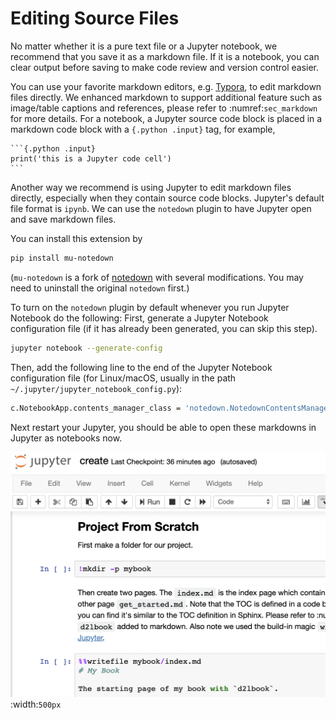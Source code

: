 # Editing Source Files

No matter whether it is a pure text file or a Jupyter notebook, we recommend that you save it as a markdown file. If it is a notebook, you can clear output before saving to make code review and version control easier. 

You can use your favorite markdown editors, e.g. [Typora](https://www.typora.io/), to edit markdown files directly. We enhanced markdown to support additional feature such as image/table captions and references, please refer to :numref:`sec_markdown` for more details. For a notebook, a Jupyter source code block is placed in a markdown code block with a `{.python .input}` tag, for example,

````
```{.python .input}
print('this is a Jupyter code cell')
```
````

Another way we recommend is using Jupyter to edit markdown files directly, especially when they contain source code blocks. Jupyter's default file format is `ipynb`. We can use the `notedown` plugin to have Jupyter open and save markdown files. 

You can install this extension by 

```bash
pip install mu-notedown
```

(`mu-notedown` is a fork of [notedown](https://github.com/aaren/notedown) with several modifications. You may need to uninstall the original `notedown` first.)

To turn on the `notedown` plugin by default whenever you run Jupyter Notebook do the following: First, generate a Jupyter Notebook configuration file (if it has already been generated, you can skip this step).

```bash
jupyter notebook --generate-config
```


Then, add the following line to the end of the Jupyter Notebook configuration file (for Linux/macOS, usually in the path `~/.jupyter/jupyter_notebook_config.py`):

```bash
c.NotebookApp.contents_manager_class = 'notedown.NotedownContentsManager'
```


Next restart your Jupyter, you should be able to open these markdowns in Jupyter as notebooks now.

![Use Jupyter to edit :numref:`sec_create`](../img/jupyter.png)
:width:`500px`
